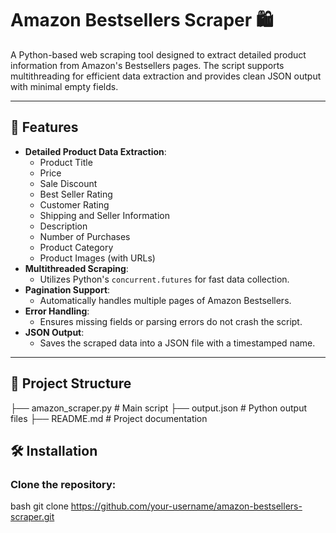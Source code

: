 # Amazon Bestsellers Scraper 🛍️

A Python-based web scraping tool designed to extract detailed product information from Amazon's Bestsellers pages. The script supports multithreading for efficient data extraction and provides clean JSON output with minimal empty fields.

---

## 🚀 Features

- **Detailed Product Data Extraction**:
  - Product Title
  - Price
  - Sale Discount
  - Best Seller Rating
  - Customer Rating
  - Shipping and Seller Information
  - Description
  - Number of Purchases
  - Product Category
  - Product Images (with URLs)
- **Multithreaded Scraping**:
  - Utilizes Python's `concurrent.futures` for fast data collection.
- **Pagination Support**:
  - Automatically handles multiple pages of Amazon Bestsellers.
- **Error Handling**:
  - Ensures missing fields or parsing errors do not crash the script.
- **JSON Output**:
  - Saves the scraped data into a JSON file with a timestamped name.

---

## 📂 Project Structure

├── amazon_scraper.py        # Main script
├── output.json              # Python output files
├── README.md                # Project documentation

## 🛠️ Installation

### Clone the repository:

bash
git clone https://github.com/your-username/amazon-bestsellers-scraper.git
